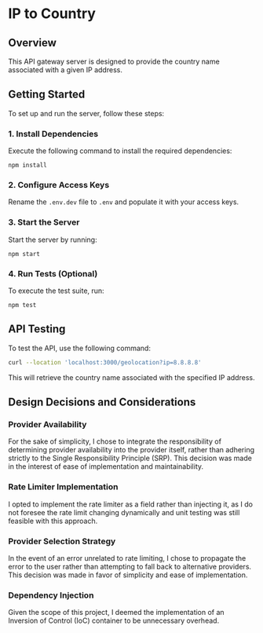 # IP to Country

## Overview

This API gateway server is designed to provide the country name associated with a given IP address.

## Getting Started

To set up and run the server, follow these steps:

### 1. Install Dependencies

Execute the following command to install the required dependencies:

```
npm install
```

### 2. Configure Access Keys

Rename the `.env.dev` file to `.env` and populate it with your access keys.

### 3. Start the Server

Start the server by running:

```
npm start
```

### 4. Run Tests (Optional)

To execute the test suite, run:

```
npm test
```

## API Testing

To test the API, use the following command:

```bash
curl --location 'localhost:3000/geolocation?ip=8.8.8.8'
```

This will retrieve the country name associated with the specified IP address.

## Design Decisions and Considerations

### Provider Availability

For the sake of simplicity, I chose to integrate the responsibility of determining provider availability into the provider itself, rather than adhering strictly to the Single Responsibility Principle (SRP). This decision was made in the interest of ease of implementation and maintainability.

### Rate Limiter Implementation

I opted to implement the rate limiter as a field rather than injecting it, as I do not foresee the rate limit changing dynamically and unit testing was still feasible with this approach.

### Provider Selection Strategy

In the event of an error unrelated to rate limiting, I chose to propagate the error to the user rather than attempting to fall back to alternative providers. This decision was made in favor of simplicity and ease of implementation.

### Dependency Injection

Given the scope of this project, I deemed the implementation of an Inversion of Control (IoC) container to be unnecessary overhead.
